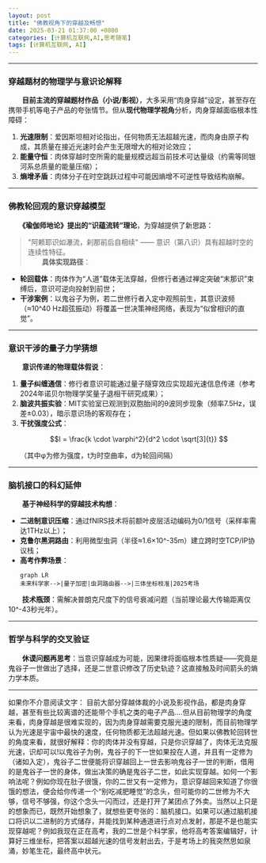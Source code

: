 ```yaml
---
layout: post
title: "佛教视角下的穿越及畅想"
date: 2025-03-21 01:37:00 +0800
categories: [计算机互联网,AI,思考随笔]
tags: [计算机互联网, AI]
---
```



---

### 穿越题材的物理学与意识论解释  
　　**目前主流的穿越题材作品（小说/影视）**，大多采用“肉身穿越”设定，甚至存在携带手机等电子产品的夸张情节。但从**现代物理学视角**分析，肉身穿越面临根本性障碍：  
1. **光速限制**：爱因斯坦相对论指出，任何物质无法超越光速，而肉身由原子构成，其质量在接近光速时会产生无限增大的相对论效应；  
2. **能量守恒**：肉体穿越时空所需的能量规模远超当前技术可达量级（约需等同银河系总质量的能量压缩）；  
3. **熵增矛盾**：肉体分子在时空跳跃过程中可能因熵增不可逆性导致结构崩解。

---

### 佛教轮回观的意识穿越模型  
　　**《瑜伽师地论》提出的“识蕴流转”理论**，为穿越提供了新思路：  
> "阿赖耶识如瀑流，刹那前后自相续" —— 意识（第八识）具有超越时空的连续性特征。  
　　**具体实现路径**：  
- **轮回载体**：肉体作为“人道”载体无法穿越，但修行者通过禅定突破“末那识”束缚后，意识可逆向投射到前世；  
- **干涉案例**：以鬼谷子为例，若二世修行者入定中观照前生，其意识波频（≈10^40 Hz超弦振动）将覆盖一世决策神经网络，表现为“似曾相识的直觉”。  

---

### 意识干涉的量子力学猜想  
　　**意识传递的物理载体假说**：  
1. **量子纠缠通信**：修行者意识可能通过量子隧穿效应实现超光速信息传递（参考2024年诺贝尔物理学奖量子退相干研究成果）；  
2. **脑波共振实验**：MIT实验室已观测到双胞胎间的θ波同步现象（频率7.5Hz，误差±0.03），暗示意识场的客观存在；  
3. **干扰强度公式**：  
   ```math  
   I = \frac{k \cdot \varphi^2}{d^2 \cdot \sqrt[3]{t}}  
   ```  
   （其中φ为修为强度，t为时空曲率，d为轮回间隔）  

---

### 脑机接口的科幻延伸  
　　**基于神经科学的穿越技术构想**：  
- **二进制意识压缩**：通过fNIRS技术将前额叶皮层活动编码为0/1信号（采样率需达1THz以上）；  
- **克鲁尔黑洞路由**：利用微型虫洞（半径≈1.6×10^-35m）建立跨时空TCP/IP协议栈；  
- **高考作弊场景**：  
  ```mermaid  
  graph LR  
  未来科学家-->|量子加密|虫洞路由器-->|三体坐标校准|2025考场  
  ```  
　　**技术瓶颈**：需解决普朗克尺度下的信号衰减问题（当前理论最大传输距离仅10^-43秒光年）。

---

### 哲学与科学的交叉验证  
　　**休谟问题再思考**：当意识穿越成为可能，因果律将面临根本性质疑——究竟是鬼谷子一世做出了选择，还是二世意识修改了历史轨迹？这直接触及时间箭头的熵力学本质。

---

如果你不介意阅读文字：
目前大部分穿越体裁的小说及影视作品，都是肉身穿越，甚至有些比较离谱的还能带个手机之类的电子产品....但从目前物理学的角度来看，肉身穿越是很难实现的，因为肉身穿越需要克服光速的限制，而目前物理学认为光速是宇宙中最快的速度，任何物质都无法超越光速。但如果以佛教轮回转世的角度来看，就很好解释：你的肉体并没有穿越，只是你识穿越了，肉体无法克服光速，识却可以!以鬼谷子为例，鬼谷子的下一世如果投在人道，并且有一定修为（诸如入定），鬼谷子二世便能将识穿越回上一世去影响鬼谷子一世的判断，借用的是鬼谷子一世的身体，做出决策的确是鬼谷子二世，如此实现穿越。如何一个影响法呢？例如你现在肚子很饿，你的二世又有一定修为，意识穿越回来知道了你很饿的想法，便会给你传递一个“别吃减肥睡觉”的念头，但可能你的二世修为不大够，信号不够强，你这个念头一闪而过，还是打开了某团点了外卖。当然以上只是的想象而已，既然开始想象了，就想些更夸张的：脑机接口。如果可以通过脑机接口将识以二进制的方式储存，并能找到某种通道进行点对点发射，那是不是也能实现穿越呢？例如我现在正在高考，我的二世是个科学家，他将高考答案编辑好，计算好三维坐标，把答案以超越光速的信号发射出去，于是考场上的我突然思如泉涌，妙笔生花，最终高中状元。
